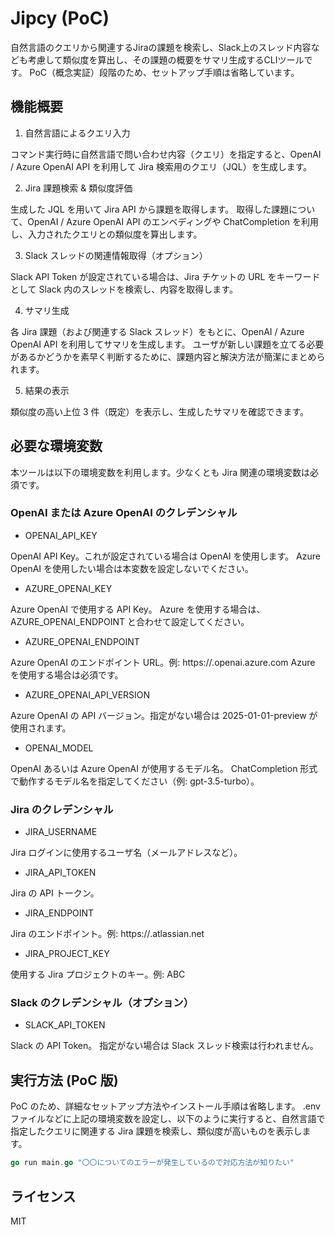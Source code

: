 # Jipcy (PoC)
自然言語のクエリから関連するJiraの課題を検索し、Slack上のスレッド内容なども考慮して類似度を算出し、その課題の概要をサマリ生成するCLIツールです。
PoC（概念実証）段階のため、セットアップ手順は省略しています。

## 機能概要
1. 自然言語によるクエリ入力

コマンド実行時に自然言語で問い合わせ内容（クエリ）を指定すると、OpenAI / Azure OpenAI API を利用して Jira 検索用のクエリ（JQL）を生成します。

2. Jira 課題検索 & 類似度評価

生成した JQL を用いて Jira API から課題を取得します。
取得した課題について、OpenAI / Azure OpenAI API のエンベディングや ChatCompletion を利用し、入力されたクエリとの類似度を算出します。

3. Slack スレッドの関連情報取得（オプション）

Slack API Token が設定されている場合は、Jira チケットの URL をキーワードとして Slack 内のスレッドを検索し、内容を取得します。

4. サマリ生成

各 Jira 課題（および関連する Slack スレッド）をもとに、OpenAI / Azure OpenAI API を利用してサマリを生成します。
ユーザが新しい課題を立てる必要があるかどうかを素早く判断するために、課題内容と解決方法が簡潔にまとめられます。

5. 結果の表示

類似度の高い上位 3 件（既定）を表示し、生成したサマリを確認できます。

## 必要な環境変数
本ツールは以下の環境変数を利用します。少なくとも Jira 関連の環境変数は必須です。

### OpenAI または Azure OpenAI のクレデンシャル
- OPENAI_API_KEY

OpenAI API Key。これが設定されている場合は OpenAI を使用します。
Azure OpenAI を使用したい場合は本変数を設定しないでください。

- AZURE_OPENAI_KEY

Azure OpenAI で使用する API Key。
Azure を使用する場合は、AZURE_OPENAI_ENDPOINT と合わせて設定してください。

- AZURE_OPENAI_ENDPOINT

Azure OpenAI のエンドポイント URL。例: https://<your-resource-name>.openai.azure.com
Azure を使用する場合は必須です。

- AZURE_OPENAI_API_VERSION

Azure OpenAI の API バージョン。指定がない場合は 2025-01-01-preview が使用されます。

- OPENAI_MODEL

OpenAI あるいは Azure OpenAI が使用するモデル名。
ChatCompletion 形式で動作するモデル名を指定してください（例: gpt-3.5-turbo）。

### Jira のクレデンシャル
- JIRA_USERNAME

Jira ログインに使用するユーザ名（メールアドレスなど）。

- JIRA_API_TOKEN

Jira の API トークン。

- JIRA_ENDPOINT

Jira のエンドポイント。例: https://<your-domain>.atlassian.net

- JIRA_PROJECT_KEY

使用する Jira プロジェクトのキー。例: ABC

### Slack のクレデンシャル（オプション）
- SLACK_API_TOKEN

Slack の API Token。
指定がない場合は Slack スレッド検索は行われません。

## 実行方法 (PoC 版)
PoC のため、詳細なセットアップ方法やインストール手順は省略します。
.env ファイルなどに上記の環境変数を設定し、以下のように実行すると、自然言語で指定したクエリに関連する Jira 課題を検索し、類似度が高いものを表示します。

```go
go run main.go "〇〇についてのエラーが発生しているので対応方法が知りたい"
```

## ライセンス
MIT
